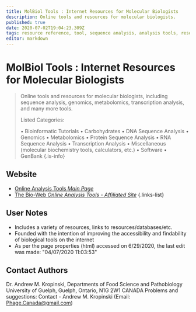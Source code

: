 ```yaml
---
title: MolBiol Tools : Internet Resources for Molecular Biologists
description: Online tools and resources for molecular biologists. 
published: true
date: 2020-07-02T19:04:23.309Z
tags: resource reference, tool, sequence analysis, analysis tools, resource center, bioinformatics
editor: markdown
---
```


# MolBiol Tools : Internet Resources for Molecular Biologists

> Online tools and resources for molecular biologists, including sequence analysis, genomics, metabolomics, transcription analysis, and many more tools.
>
> Listed Categories:
>
> • Bioinformatic Tutorials
> • Carbohydrates
> • DNA Sequence Analysis
> • Genomics
> • Metabolomics
> • Protein Sequence Analysis
> • RNA Sequence Analysis
> • Transcription Analysis
> • Miscellaneous (molecular biochemistry tools, calculators, etc.)
> • Software
> • GenBank
{.is-info}


## Website

- [Online Analysis Tools *Main Page*](http://molbiol-tools.ca/)
- [The Bio-Web *Online Analysis Tools - Affiliated Site*](http://cellbiol.com)
{.links-list}

## User Notes

- Includes a variety of resources, links to resources/databases/etc.
- Founded with the intention of improving the accessibility and findability of biological tools on the internet
- As per the page properties (html) accessed on 6/29/2020, the last edit was made: "04/07/2020 11:03:53"

## Contact Authors

Dr. Andrew M. Kropinski,  Departments of Food Science and Pathobiology University of Guelph,  Guelph, Ontario, N1G 2W1 CANADA
Problems and suggestions: Contact - Andrew M. Kropinski (Email: Phage.Canada@gmail.com)

